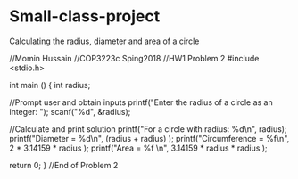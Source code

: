 # Small-class-project
Calculating the radius, diameter and area of a circle

//Momin Hussain
//COP3223c Sping2018
//HW1 Problem 2
#include <stdio.h>

int main ()
{
 int radius;

 //Prompt user and obtain inputs
 printf("Enter the radius of a circle as an integer: ");
 scanf("%d", &radius);

 //Calculate and print solution
 printf("For a circle with radius: %d\n", radius);
 printf("Diameter = %d\n", (radius + radius) );
 printf("Circumference = %f\n", 2 * 3.14159 * radius );
 printf("Area = %f \n", 3.14159 * radius * radius );

 return 0;
}
//End of Problem 2
